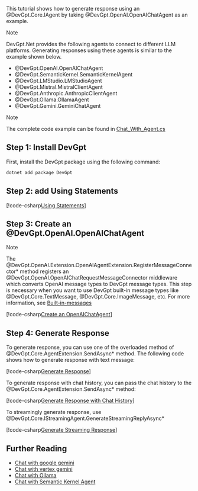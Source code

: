 This tutorial shows how to generate response using an @DevGpt.Core.IAgent by taking @DevGpt.OpenAI.OpenAIChatAgent as an example.

> [!NOTE]
> DevGpt.Net provides the following agents to connect to different LLM platforms. Generating responses using these agents is similar to the example shown below.
> - @DevGpt.OpenAI.OpenAIChatAgent
> - @DevGpt.SemanticKernel.SemanticKernelAgent
> - @DevGpt.LMStudio.LMStudioAgent
> - @DevGpt.Mistral.MistralClientAgent
> - @DevGpt.Anthropic.AnthropicClientAgent
> - @DevGpt.Ollama.OllamaAgent
> - @DevGpt.Gemini.GeminiChatAgent

> [!NOTE]
> The complete code example can be found in [Chat_With_Agent.cs](https://github.com/khulnasoft/devgpt/blob/main/dotnet/sample/DevGpt.BasicSamples/GettingStart/Chat_With_Agent.cs)

## Step 1: Install DevGpt

First, install the DevGpt package using the following command:

```bash
dotnet add package DevGpt
```

## Step 2: add Using Statements

[!code-csharp[Using Statements](../../sample/DevGpt.BasicSamples/GettingStart/Chat_With_Agent.cs?name=Using)]

## Step 3: Create an @DevGpt.OpenAI.OpenAIChatAgent

> [!NOTE]
> The @DevGpt.OpenAI.Extension.OpenAIAgentExtension.RegisterMessageConnector* method registers an @DevGpt.OpenAI.OpenAIChatRequestMessageConnector middleware which converts OpenAI message types to DevGpt message types. This step is necessary when you want to use DevGpt built-in message types like @DevGpt.Core.TextMessage, @DevGpt.Core.ImageMessage, etc.
> For more information, see [Built-in-messages](../articles/Built-in-messages.md)

[!code-csharp[Create an OpenAIChatAgent](../../sample/DevGpt.BasicSamples/GettingStart/Chat_With_Agent.cs?name=Create_Agent)]

## Step 4: Generate Response
To generate response, you can use one of the overloaded method of @DevGpt.Core.AgentExtension.SendAsync* method. The following code shows how to generate response with text message:

[!code-csharp[Generate Response](../../sample/DevGpt.BasicSamples/GettingStart/Chat_With_Agent.cs?name=Chat_With_Agent)]

To generate response with chat history, you can pass the chat history to the @DevGpt.Core.AgentExtension.SendAsync* method:

[!code-csharp[Generate Response with Chat History](../../sample/DevGpt.BasicSamples/GettingStart/Chat_With_Agent.cs?name=Chat_With_History)]

To streamingly generate response, use @DevGpt.Core.IStreamingAgent.GenerateStreamingReplyAsync*

[!code-csharp[Generate Streaming Response](../../sample/DevGpt.BasicSamples/GettingStart/Chat_With_Agent.cs?name=Streaming_Chat)]

## Further Reading
- [Chat with google gemini](../articles/DevGpt.Gemini/Chat-with-google-gemini.md)
- [Chat with vertex gemini](../articles/DevGpt.Gemini/Chat-with-vertex-gemini.md)
- [Chat with Ollama](../articles/DevGpt.Ollama/Chat-with-llama.md)
- [Chat with Semantic Kernel Agent](../articles/DevGpt.SemanticKernel/SemanticKernelAgent-simple-chat.md)